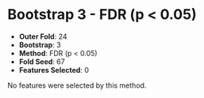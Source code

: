 # Bootstrap 3 - FDR (p < 0.05)

- **Outer Fold**: 24
- **Bootstrap**: 3
- **Method**: FDR (p < 0.05)
- **Fold Seed**: 67
- **Features Selected**: 0

No features were selected by this method.
